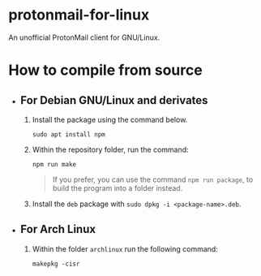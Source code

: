 # protonmail-for-linux
An unofficial ProtonMail client for GNU/Linux.

# How to compile from source
- ## For Debian GNU/Linux and derivates
    1. Install the package using the command below.  
        ```
        sudo apt install npm
        ```

    2. Within the repository folder, run the command:
        ```
        npm run make
        ```
        > If you prefer, you can use the command `npm run package`, to build the program into a folder instead.

    3. Install the `deb` package with `sudo dpkg -i <package-name>.deb`.

- ## For Arch Linux
    1. Within the folder `archlinux` run the following command:
        ```
        makepkg -cisr
        ```
